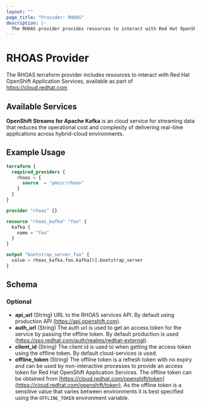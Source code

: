 ```yaml
---
layout: ""
page_title: "Provider: RHOAS"
description: |-
  The RHOAS provider provides resources to interact with Red Hat OpenShift Application Services.
---
```


# RHOAS Provider

The RHOAS terraform provider includes resources to interact with Red Hat OpenShift Application Services, available as part of https://cloud.redhat.com 

## Available Services 

**OpenShift Streams for Apache Kafka** is an cloud service for streaming data that reduces the operational cost and complexity of delivering real-time applications across hybrid-cloud environments.

## Example Usage

```terraform
terraform {
  required_providers {
    rhoas = {
      source  = "pmuir/rhoas"
    }
  }
}

provider "rhoas" {}

resource "rhoas_kafka" "foo" {
  kafka {
    name = "foo"
  }
}

output "bootstrap_server_foo" {
  value = rhoas_kafka.foo.kafka[0].bootstrap_server
}
```

<!-- schema generated by tfplugindocs -->
## Schema

### Optional

- **api_url** (String) URL to the RHOAS services API. By default using production API (https://api.openshift.com).
- **auth_url** (String) The auth url is used to get an access token for the service by passing the offline token. By default production is used (https://sso.redhat.com/auth/realms/redhat-external).
- **client_id** (String) The client id is used to when getting the access token using the offline token. By default cloud-services is used.
- **offline_token** (String) The offline token is a refresh token with no expiry and can be used by non-interactive processes to provide an access token for Red Hat OpenShift Application Services. The offline token can be obtained from [https://cloud.redhat.com/openshift/token](https://cloud.redhat.com/openshift/token). As the offline token is a sensitive value that varies between environments it is best specified using the `OFFLINE_TOKEN` environment variable.
